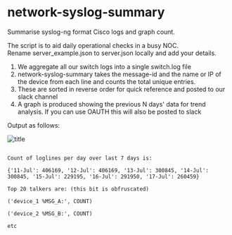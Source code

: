 # network-syslog-summary
Summarise syslog-ng format Cisco logs and graph count.  

The script is to aid daily operational checks in a busy NOC.  
Rename server_example.json to server.json locally and add your details.
1. We aggregate all our switch logs into a single switch.log file
2. network-syslog-summary takes the message-id and the name or IP of the device from each line and counts the total unique entries. 
3. These are sorted in reverse order for quick reference and posted to our slack channel
4. A graph is produced showing the previous N days' data for trend analysis. If you can use OAUTH this will also be posted to slack

Output as follows:

![title](https://github.com/guymorrell/network-syslog-summary/blob/master/myplot.png)

```switch.log-2019-07-17.gz's line count is 260459

Count of loglines per day over last 7 days is:

{'11-Jul': 406169, '12-Jul': 406169, '13-Jul': 300845, '14-Jul': 300845, '15-Jul': 229195, '16-Jul': 291950, '17-Jul': 260459}

Top 20 talkers are: (this bit is obfruscated)

('device_1 %MSG_A:', COUNT)

('device_2 %MSG_B:', COUNT)

etc
```

